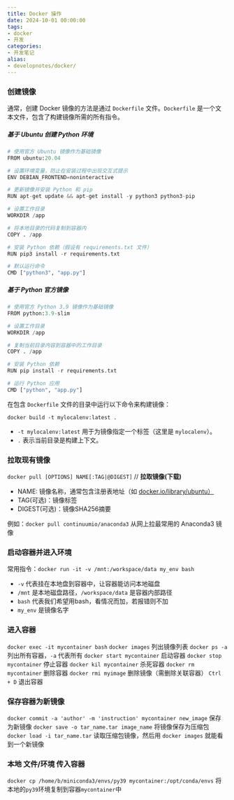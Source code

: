 ```yaml
---
title: Docker 操作
date: 2024-10-01 00:00:00
tags:
- docker 
- 开发
categories:
- 开发笔记
alias:
- developnotes/docker/
---
```


### 创建镜像
通常，创建 Docker 镜像的方法是通过 `Dockerfile` 文件。`Dockerfile` 是一个文本文件，包含了构建镜像所需的所有指令。

##### 基于 Ubuntu 创建 Python 环境
```python
# 使用官方 Ubuntu 镜像作为基础镜像
FROM ubuntu:20.04

# 设置环境变量，防止在安装过程中出现交互式提示
ENV DEBIAN_FRONTEND=noninteractive

# 更新镜像并安装 Python 和 pip
RUN apt-get update && apt-get install -y python3 python3-pip

# 设置工作目录
WORKDIR /app

# 将本地目录的代码复制到容器内
COPY . /app

# 安装 Python 依赖（假设有 requirements.txt 文件）
RUN pip3 install -r requirements.txt

# 默认运行命令
CMD ["python3", "app.py"]
```

##### 基于 Python 官方镜像
```python
# 使用官方 Python 3.9 镜像作为基础镜像
FROM python:3.9-slim

# 设置工作目录
WORKDIR /app

# 复制当前目录内容到容器中的工作目录
COPY . /app

# 安装 Python 依赖
RUN pip install -r requirements.txt

# 运行 Python 应用
CMD ["python", "app.py"]
```

在包含 `Dockerfile` 文件的目录中运行以下命令来构建镜像：

```shell
docker build -t mylocalenv:latest .
```
- `-t mylocalenv:latest` 用于为镜像指定一个标签（这里是 `mylocalenv`）。
- `.` 表示当前目录是构建上下文。


### 拉取现有镜像
`docker pull [OPTIONS] NAME[:TAG|@DIGEST]`  // **拉取镜像(下载)**

- NAME: 镜像名称，通常包含注册表地址（如 [docker.io/library/ubuntu）](http://docker.io/library/ubuntu%EF%BC%89)
- TAG(可选)：镜像标签
- DIGEST(可选)：镜像SHA256摘要

例如：`docker pull continuumio/anaconda3` 从网上拉最常用的 Anaconda3 镜像


### 启动容器并进入环境
常用指令：`docker run -it -v /mnt:/workspace/data my_env bash` 
- `-v` 代表挂在本地盘到容器中，让容器能访问本地磁盘
- `/mnt` 是本地磁盘路径，`/workspace/data` 是容器内部路径
- `bash` 代表我们希望用bash，看情况而加，若报错则不加
- `my_env` 是镜像名字

### 进入容器

`docker exec -it mycontainer bash`
`docker images` 列出镜像列表
`docker ps -a` 列出所有容器，`-a` 代表所有
`docker start mycontainer` 启动容器
`docker stop mycontainer` 停止容器
`docker kil mycontainer` 杀死容器
`docker rm mycontainer` 删除容器
`docker rmi myimage` 删除镜像（需删除关联容器）
`Ctrl + D` 退出容器

### 保存容器为新镜像

`docker commit -a 'author' -m 'instruction' mycontainer new_image` 保存为新镜像
`docker save -o tar_name.tar image_name` 将镜像保存为压缩包
`docker load -i tar_name.tar` 读取压缩包镜像，然后用 `docker images` 就能看到一个新镜像

### 本地 文件/环境 传入容器
`docker cp /home/b/miniconda3/envs/py39 mycontainer:/opt/conda/envs`
将本地的`py39`环境复制到容器`mycontainer`中